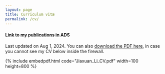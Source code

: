 ```yaml
---
layout: page
title: Curriculum vitæ
permalink: /cv/
---
```

#### [Link to my publications in ADS](https://ui.adsabs.harvard.edu/public-libraries/hymVHtQ2TveZ5t3VzwQYzg)

Last updated on Aug 1, 2024. You can also [download the PDF here](https://astrojacobli.github.io/Jiaxuan_Li_CV.pdf), in case you cannot see my CV below inside the firewall.

{% include embedpdf.html code="Jiaxuan_Li_CV.pdf" width=100 height=800 %}
